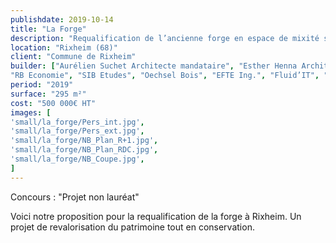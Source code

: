 ```yaml
---
publishdate: 2019-10-14
title: "La Forge"
description: "Requalification de l’ancienne forge en espace de mixité sociale"
location: "Rixheim (68)"
client: "Commune de Rixheim"
builder: ["Aurélien Suchet Architecte mandataire", "Esther Henna Architecte associée",
"RB Economie", "SIB Etudes", "Oechsel Bois", "EFTE Ing.", "Fluid’IT", "ESP Acoustique"]
period: "2019"
surface: "295 m²"
cost: "500 000€ HT"
images: [
'small/la_forge/Pers_int.jpg',
'small/la_forge/Pers_ext.jpg',
'small/la_forge/NB_Plan_R+1.jpg',
'small/la_forge/NB_Plan_RDC.jpg',
'small/la_forge/NB_Coupe.jpg',
]
---
```

Concours : "Projet non lauréat"

Voici notre proposition pour la requalification de la forge à Rixheim.
Un projet de revalorisation du patrimoine tout en conservation.
